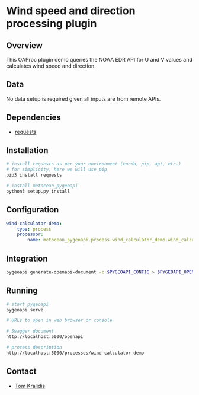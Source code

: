 # Wind speed and direction processing plugin

## Overview

This OAProc plugin demo queries the NOAA EDR API for U and V values and
calculates wind speed and direction.

## Data

No data setup is required given all inputs are from remote APIs.

## Dependencies

* [requests](https://requests.readthedocs.io)

## Installation

```bash
# install requests as per your environment (conda, pip, apt, etc.)
# for simplicity, here we will use pip
pip3 install requests

# install metocean_pygeoapi
python3 setup.py install
```

## Configuration

```yaml
wind-calculator-demo:
    type: process
    processor:
        name: metocean_pygeoapi.process.wind_calculator_demo.wind_calculator_demo.WindCalculatorDemoProcessor
```

## Integration

```bash
pygeoapi generate-openapi-document -c $PYGEOAPI_CONFIG > $PYGEOAPI_OPENAPI
```

## Running

```bash
# start pygeoapi
pygeoapi serve

# URLs to open in web browser or console

# Swagger document
http://localhost:5000/openapi

# process description
http://localhost:5000/processes/wind-calculator-demo
```

## Contact

* [Tom Kralidis](https://github.com/tomkralidis)
